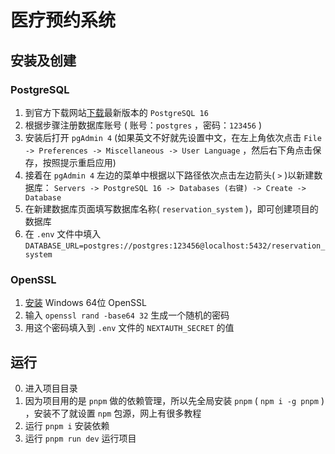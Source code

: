 # 医疗预约系统

## 安装及创建

### PostgreSQL

1. 到官方下载网站[下载](https://www.enterprisedb.com/downloads/postgres-postgresql-downloads)最新版本的 `PostgreSQL 16`
2. 根据步骤注册数据库账号 ( 账号：`postgres` ，密码：`123456` )
3. 安装后打开 `pgAdmin 4` (如果英文不好就先设置中文，在左上角依次点击 `File -> Preferences -> Miscellaneous -> User Language` ，然后右下角点击保存，按照提示重启应用)
4. 接着在 `pgAdmin 4` 左边的菜单中根据以下路径依次点击左边箭头( `>` )以新建数据库： `Servers -> PostgreSQL 16 -> Databases (右键) -> Create -> Database`
5. 在新建数据库页面填写数据库名称( `reservation_system` )，即可创建项目的数据库
6. 在 `.env` 文件中填入 `DATABASE_URL=postgres://postgres:123456@localhost:5432/reservation_system`

### OpenSSL

1. [安装](https://slproweb.com/download/Win64OpenSSL-3_2_0.exe) Windows 64位 OpenSSL
2. 输入 `openssl rand -base64 32` 生成一个随机的密码
3. 用这个密码填入到 `.env` 文件的 `NEXTAUTH_SECRET` 的值

## 运行

0. 进入项目目录
1. 因为项目用的是 `pnpm` 做的依赖管理，所以先全局安装 `pnpm` ( `npm i -g pnpm` ) ，安装不了就设置 `npm` 包源，网上有很多教程
2. 运行 `pnpm i` 安装依赖
3. 运行 `pnpm run dev` 运行项目
